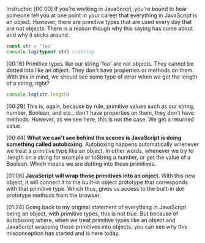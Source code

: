 Instructor: [00:00] If you're working in JavaScript, you're bound to hear someone tell you at one point in your career that everything in JavaScript is an object. However, there are primitive types that are used every day that are not objects. There is a reason though why this saying has come about and why it sticks around.

```js
const str = 'foo'
console.log(typeof str) //string
```

[00:16] Primitive types like our string 'foo' are not objects. They cannot be dotted into like an object. They don't have properties or methods on them. With this in mind, we should see some type of error when we get the length of a string, right?

```js
console.log(str.length)
```

[00:29] This is, again, because by rule, primitive values such as our string, number, Boolean, and etc., don't have properties on them, they don't have methods. However, as we see here, this is not the case. We get a returned value.

[00:44] **What we can't see behind the scenes is JavaScript is doing something called autoboxing**. Autoboxing happens automatically whenever we treat a primitive type like an object. In other words, whenever we try to .length on a string for example or toString a number, or get the value of a Boolean. Which means we are dotting into these primitives.

[01:06] **JavaScript will wrap those primitives into an object**. With this new object, it will connect it to the built-in object prototype that corresponds with that primitive type. Which thus, gives us access to the built-in dot prototype methods from the browser.

[01:24] Going back to my original statement of everything in JavaScript being an object, with primitive types, this is not true. But because of autoboxing where, when we treat primitive types like an object and JavaScript wrapping those primitives into objects, you can see why this misconception has started and is here today.
